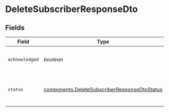 # DeleteSubscriberResponseDto


## Fields

| Field                                                                                                        | Type                                                                                                         | Required                                                                                                     | Description                                                                                                  |
| ------------------------------------------------------------------------------------------------------------ | ------------------------------------------------------------------------------------------------------------ | ------------------------------------------------------------------------------------------------------------ | ------------------------------------------------------------------------------------------------------------ |
| `acknowledged`                                                                                               | *boolean*                                                                                                    | :heavy_check_mark:                                                                                           | A boolean stating the success of the action                                                                  |
| `status`                                                                                                     | [components.DeleteSubscriberResponseDtoStatus](../../models/components/deletesubscriberresponsedtostatus.md) | :heavy_check_mark:                                                                                           | The status enum for the performed action                                                                     |
